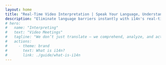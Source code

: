 ```yaml
---
layout: home
title: "Real-Time Video Interpretation | Speak Your Language, Understand All | i14n"
description: "Eliminate language barriers instantly with i14n's real-time video interpretation. Join meetings in your native language while everyone understands perfectly. Why learn a new language when technology can bridge the gap?"
# hero:
#   name: "Interpreting"
#   text: "Video Meetings"
#   tagline: "We don’t just translate — we comprehend, analyze, and act."
#   actions:
#     - theme: brand
#       text: What is i14n?
#       link: ./guide/what-is-i14n
---
```


<HeroSection
  title='Live **Interpretation** Video Meetings'
  text="We don’t just translate — we comprehend, analyze, and **act**."
  :actions="[
    { theme: 'brand', text: 'What is i14n?', link: './guide/what-is-i14n' },
    { theme: 'alt', text: 'Use Cases', link: './guide/use-cases' }
  ]"
/>

<FeatureBlock :card="{
  title: 'Your voice, their language, no waiting',
  details: 'Express yourself naturally in your native language while everyone hears you in theirs. i14n preserves your tone, emotion, and meaning across any language—no awkward pauses, just fluid conversation.',
  link: './guide/use-cases#instant-understanding',
  src: {
    light: '/pic/BabelBreak.png',
    dark: '/pic/BabelBreak.png',
    width: '80%'
  },
  inversion: false
}" />

<FeatureBlock :card="{
  title: 'Years of language study or one click?',
  details: 'Replace years of language learning with a single button. Join meetings instantly with clients, partners, and colleagues worldwide without spending time and resources mastering foreign languages.',
  link: './guide/use-cases#zero-learning-curve',
  src: {
    light: '/pic/LanguageStudy.png',
    dark: '/pic/LanguageStudy.png',
    width: '80%'
  },
  inversion: true
}" />

<FeatureBlock :card="{
  title: 'Works With Everything',
  details: 'Seamlessly integrates with Zoom, Teams, Webex, and more. No downloads or complex setups required—just instant access to global communication from the platforms you already use.',
  link: './guide/use-cases#platform-compatibility',
  src: {
    light: '/pic/Integration.png',
    dark: '/pic/Integration.png',
    width: '80%'
  },
  inversion: false
}" />

<FeatureBlock :card="{
  title: 'Focus on ideas, not translation',
  details: 'Eliminate preparation time and stress from international meetings. Express complex ideas confidently in your native language and be perfectly understood. Communication becomes natural again.',
  link: './guide/use-cases#meeting-productivity',
  src: {
    light: '/pic/Ideas.png',
    dark: '/pic/Ideas.png',
    width: '80%'
  },
  inversion: true
}" />

<script setup>
import { onMounted } from 'vue'

onMounted(() => {
  const el = document.querySelector('.VPHomeHero .text');
  if (el && localStorage.getItem('visited')) {
    el.classList.add('no-animation');
  }
  localStorage.setItem('visited', 'true');
})
</script>

